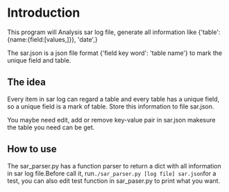 # Introduction

This program will Analysis sar log file, generate all information like {'table':{name:{field:[values,]}}, 'date',}

The sar.json is a json file format {'field key word': 'table name'} to mark the unique field and table.

## The idea

Every item in sar log can regard a table and every table has a unique field, so a unique field is a mark of table. Store this information to file sar.json.

You maybe need edit, add or remove key-value pair in sar.json makesure the table you need can be get.

## How to use

The sar_parser.py has a function  parser to return a dict with all information in sar log file.Before call it, run```./sar_parser.py [log file] sar.json```for a test, you can also edit test function in sar_paser.py to print what you want.
